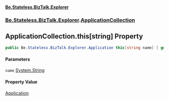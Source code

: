 #### [Be.Stateless.BizTalk.Explorer](README.md 'README')
### [Be.Stateless.BizTalk.Explorer](Be.Stateless.BizTalk.Explorer.md 'Be.Stateless.BizTalk.Explorer').[ApplicationCollection](ApplicationCollection.md 'Be.Stateless.BizTalk.Explorer.ApplicationCollection')

## ApplicationCollection.this[string] Property

```csharp
public Be.Stateless.BizTalk.Explorer.Application this[string name] { get; }
```
#### Parameters

<a name='Be.Stateless.BizTalk.Explorer.ApplicationCollection.this[string].name'></a>

`name` [System.String](https://docs.microsoft.com/en-us/dotnet/api/System.String 'System.String')

#### Property Value
[Application](Application.md 'Be.Stateless.BizTalk.Explorer.Application')